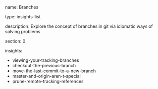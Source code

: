 name: Branches

type: insights-list

description: Explore the concept of branches in git via idiomatic ways of solving problems.

section: 0 

insights:
  - viewing-your-tracking-branches
  - checkout-the-previous-branch
  - move-the-last-commit-to-a-new-branch
  - master-and-origin-aren-t-special
  - prune-remote-tracking-references
